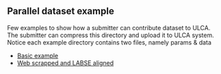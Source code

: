 ## Parallel dataset example
Few examples to show how a submitter can contribute dataset to ULCA. The submitter can compress this directory and upload it to ULCA system. Notice each example directory contains two files, namely params & data

* [Basic example](./basic)
* [Web scrapped and LABSE aligned](./web-scrapped-labse-aligned)
